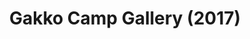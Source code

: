 ---
layout: projectPage
title: Gakko Camp Gallery (2017)
paragraphs:
 - text: |
     <a class="underlined" href="http://www.gakko.org" target="__blank">Gakko</a> is a global educational collective that builds spaces, experiences & tools that reclaim the magic of learning. Every summer, Gakko Camps are held in beautiful places around the world. Designed from the ground up by a diverse group of mentors, Gakko Camps emphasize interdisciplinary workshops and global mentorship.
 - text: |
     Each year, we encourage attendees to document their own personal experiences at camp using photography and the visual arts. The gallery is the result.
 - text: |
     Link:<br/>
     <a class="underlined" href="http://gallery.gakkoproject.com/" target="__blank">http://gallery.gakko.org/</a>
 - text: |
     Role:Software Developer. Design by Michael Taylor.
   small: true
images:
 - url: https://files.persona.co/70448/GakkoGalleryLandingPageSmall.mp4
   description:
   video: true
 - url: https://files.persona.co/70448/GakkoGalleryOverview.mp4
   description:
   video: true
 - url: https://files.persona.co/70448/GakkoGalleryFeedGrid.mp4
   description:
   video: true
---